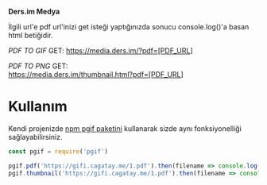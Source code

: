 **Ders.im Medya**

İlgili url'e pdf url'inizi get isteği yaptığınızda sonucu console.log()'a basan html betiğidir.

_PDF TO GIF_ GET: <https://media.ders.im/?pdf=[PDF_URL>]

_PDF TO PNG_ GET:<br>
<https://media.ders.im/thumbnail.html?pdf=[PDF_URL>]

# Kullanım

Kendi projenizde [npm pgif paketini](https://www.npmjs.com/package/pgif) kullanarak sizde aynı fonksiyonelliği sağlayabilirsiniz.

```javascript
const pgif = require('pgif')

pgif.pdf('https://gifi.cagatay.me/1.pdf').then(filename => console.log(filename))
pgif.thumbnail('https://gifi.cagatay.me/1.pdf').then(filename => console.log(filename))
```
